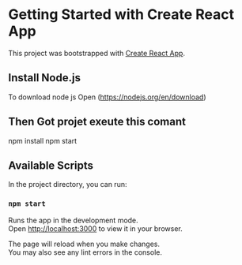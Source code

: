 # Getting Started with Create React App

This project was bootstrapped with [Create React App](https://github.com/facebook/create-react-app).

## Install Node.js
To download node js
Open (https://nodejs.org/en/download)

## Then Got projet exeute this comant
npm install
npm start


## Available Scripts

In the project directory, you can run:

### `npm start`

Runs the app in the development mode.\
Open [http://localhost:3000](http://localhost:3000) to view it in your browser.

The page will reload when you make changes.\
You may also see any lint errors in the console.

